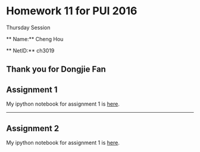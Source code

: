 # Homework 11 for PUI 2016
Thursday Session

** Name:** Cheng Hou

** NetID:** ch3019

Thank you for Dongjie Fan
---

## Assignment 1
My ipython notebook for assignment 1 is [here](https://github.com/nnhoucheng/PUI2016_ch3019/blob/master/HW11_ch3019/HW11_1_ch3019.ipynb).

---

## Assignment 2
My ipython notebook for assignment 1 is [here](https://github.com/nnhoucheng/PUI2016_ch3019/blob/master/HW11_ch3019/HW11_1_ch3019.ipynb).
